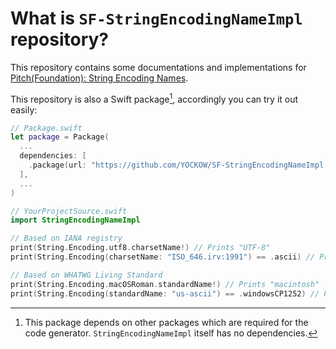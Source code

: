 # What is `SF-StringEncodingNameImpl` repository?

This repository contains some documentations and implementations for [Pitch(Foundation): String Encoding Names](https://forums.swift.org/t/pitch-foundation-string-encoding-names/74623).


This repository is also a Swift package[^dependencies], accordingly you can try it out easily:

```swift
// Package.swift
let package = Package(
  ...
  dependencies: [
    .package(url: "https://github.com/YOCKOW/SF-StringEncodingNameImpl.git", from: "0.1.0"),
  ],
  ...
)
```

```swift
// YourProjectSource.swift
import StringEncodingNameImpl

// Based on IANA registry
print(String.Encoding.utf8.charsetName!) // Prints "UTF-8"
print(String.Encoding(charsetName: "ISO_646.irv:1991") == .ascii) // Prints "true"

// Based on WHATWG Living Standard
print(String.Encoding.macOSRoman.standardName!) // Prints "macintosh"
print(String.Encoding(standardName: "us-ascii") == .windowsCP1252) // Prints "true"
```

[^dependencies]: This package depends on other packages which are required for the code generator. `StringEncodingNameImpl` itself has no dependencies.